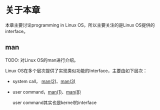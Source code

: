 # 关于本章

本章主要讨论programming in Linux OS，所以主要关注的是Linux OS提供的interface。

## man

TODO: 对Linux OS的man进行介绍。

Linux OS在多个层次提供了实现类似功能的Interface，主要由如下层次：

- system call， [man(2)](http://man7.org/linux/man-pages/man2/intro.2.html)、[man(3)](http://man7.org/linux/man-pages/man3/intro.3.html)

- user command，[man(1)](http://man7.org/linux/man-pages/man1/intro.1.html)、[man(8)](http://man7.org/linux/man-pages/man8/intro.8.html)

  user command其实也是kernel的interface